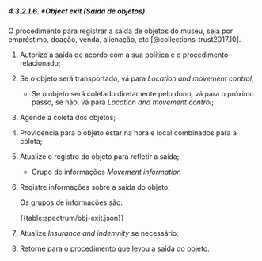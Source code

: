 ##### 4.3.2.1.6. \*_Object exit_ (Saída de objetos)

O procedimento para registrar a saída de objetos do museu, seja por empréstimo, doação, venda, alienação, etc [@collections-trust2017.10].

1.  Autorize a saída de acordo com a sua política e o procedimento relacionado;

2.  Se o objeto será transportado, vá para _Location and movement control_;

    -   Se o objeto será coletado diretamente pelo dono, vá para o próximo passo, se não, vá para _Location and movement control_;

3.  Agende a coleta dos objetos;

4.  Providencia para o objeto estar na hora e local combinados para a coleta;

5.  Atualize o registro do objeto para refletir a saída;

    -   Grupo de informações _Movement information_

6.  Registre informações sobre a saída do objeto;

    Os grupos de informações são:

    {{table:spectrum/obj-exit.json}}

7.  Atualize _Insurance and indemnity_ se necessário;

8.  Retorne para o procedimento que levou a saída do objeto.
